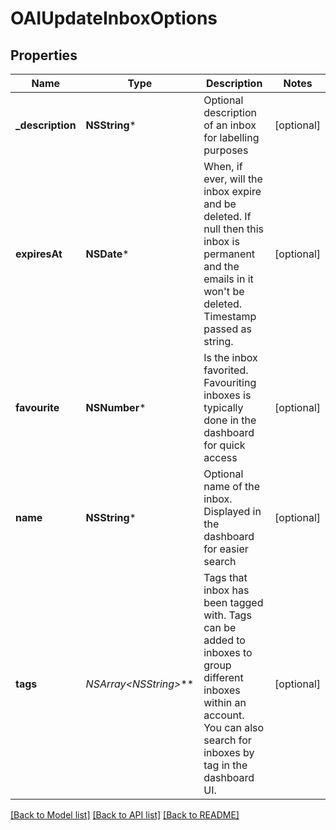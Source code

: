 # OAIUpdateInboxOptions

## Properties
Name | Type | Description | Notes
------------ | ------------- | ------------- | -------------
**_description** | **NSString*** | Optional description of an inbox for labelling purposes | [optional] 
**expiresAt** | **NSDate*** | When, if ever, will the inbox expire and be deleted. If null then this inbox is permanent and the emails in it won&#39;t be deleted. Timestamp passed as string. | [optional] 
**favourite** | **NSNumber*** | Is the inbox favorited. Favouriting inboxes is typically done in the dashboard for quick access | [optional] 
**name** | **NSString*** | Optional name of the inbox. Displayed in the dashboard for easier search | [optional] 
**tags** | **NSArray&lt;NSString*&gt;*** | Tags that inbox has been tagged with. Tags can be added to inboxes to group different inboxes within an account. You can also search for inboxes by tag in the dashboard UI. | [optional] 

[[Back to Model list]](../README.md#documentation-for-models) [[Back to API list]](../README.md#documentation-for-api-endpoints) [[Back to README]](../README.md)


